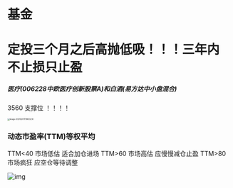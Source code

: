 # 基金
# 定投三个月之后高抛低吸！！！三年内 不止损只止盈

##### 医疗(006228中欧医疗创新股票A)和白酒(易方达中小盘混合) 

3560 支撑位 ！！！！

 <img src="C:\Users\62659\AppData\Roaming\Typora\typora-user-images\image-20210201111800230.png" alt="image-20210201111800230" style="zoom:30%;" />



### 动态市盈率(TTM)等权平均

TTM<40 市场低估 适合加仓进场      TTM>60 市场高估 应慢慢减仓止盈   TTM>80 市场疯狂 应空仓等待调整

 ![img](https://ss0.baidu.com/94o3dSag_xI4khGko9WTAnF6hhy/zhidao/wh%3D680%2C800/sign=97e5e4dbc23d70cf4cafa20bc0ecfd38/caef76094b36acafc606201e77d98d1000e99c6a.jpg)


